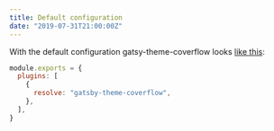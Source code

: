 ```yaml
---
title: Default configuration
date: "2019-07-31T21:00:00Z"
---
```


With the default configuration gatsy-theme-coverflow looks [like this](../../coverflow/):

```js
module.exports = {
  plugins: [
    {
      resolve: "gatsby-theme-coverflow",
    },
  ],
}
```
